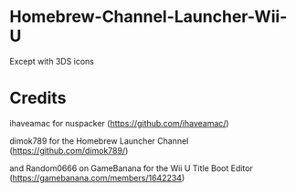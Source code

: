 # Homebrew-Channel-Launcher-Wii-U
Except with 3DS icons

# Credits
ihaveamac for nuspacker (https://github.com/ihaveamac/)

dimok789 for the Homebrew Launcher Channel (https://github.com/dimok789/)

and Random0666 on GameBanana for the Wii U Title Boot Editor (https://gamebanana.com/members/1642234)

